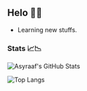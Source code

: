 ## Helo 🏃🏼

- Learning new stuffs.

### Stats 📈📉

![Asyraaf's GitHub Stats](https://github-readme-stats.vercel.app/api?username=asyraaftw&show_icons=true&theme=tokyonight)

![Top Langs](https://github-readme-stats.vercel.app/api/top-langs/?username=asyraaftw&layout=compact)
